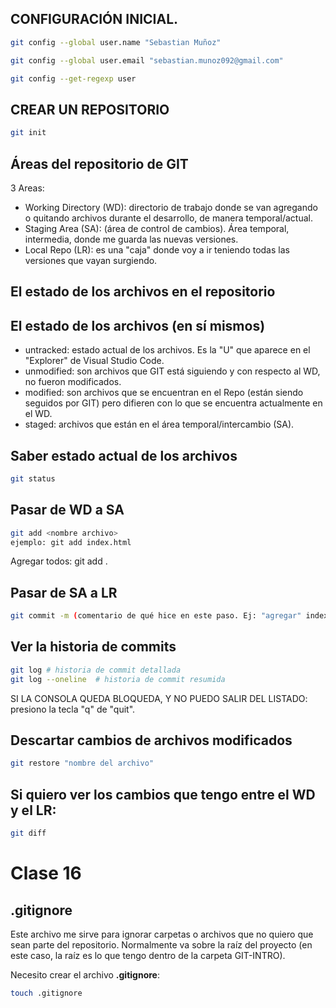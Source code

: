 ## CONFIGURACIÓN INICIAL.

<!-- Setear nombre de usuario-->
``` sh
git config --global user.name "Sebastian Muñoz"
```

<!-- Setear email -->
``` sh
git config --global user.email "sebastian.munoz092@gmail.com"

```


<!-- Verificar qué datos se ingresaron -->
``` sh
git config --get-regexp user
```


## CREAR UN REPOSITORIO 
<!-- Iniciar repositorio -->
```sh
git init
```

## Áreas del repositorio de GIT

3 Areas:

 * Working Directory (WD): directorio de trabajo donde se van agregando o quitando archivos durante el desarrollo, de manera temporal/actual.
 * Staging Area (SA): (área de control de cambios). Área temporal, intermedia, donde me guarda las nuevas versiones.
 * Local Repo (LR): es una "caja" donde voy a ir teniendo todas las versiones que vayan surgiendo. 


## El estado de los archivos en el repositorio



## El estado de los archivos (en sí mismos)

* untracked: estado actual de los archivos. Es la "U" que aparece en el "Explorer" de Visual Studio Code.
* unmodified: son archivos que GIT está siguiendo y con respecto al WD, no fueron modificados. 
* modified: son archivos que se encuentran en el Repo (están siendo seguidos por GIT) pero difieren con lo que se encuentra actualmente en el WD.
* staged: archivos que están en el área temporal/intercambio (SA). 

## Saber estado actual de los archivos
``` sh
git status
```

## Pasar de WD a SA 
``` sh
git add <nombre archivo>
ejemplo: git add index.html
```
Agregar todos: git add .

## Pasar de SA a LR
``` sh
git commit -m (comentario de qué hice en este paso. Ej: "agregar" index.html)
```
## Ver la historia de commits
``` sh
git log # historia de commit detallada
git log --oneline  # historia de commit resumida
```

SI LA CONSOLA QUEDA BLOQUEDA, Y NO PUEDO SALIR DEL LISTADO: presiono la tecla "q" de "quit".

## Descartar cambios de archivos modificados
``` sh
git restore "nombre del archivo"
```

## Si quiero ver los cambios que tengo entre el WD y el LR:
``` sh
git diff 
```

# Clase 16

## .gitignore
Este archivo me sirve para ignorar carpetas o archivos que no quiero que sean parte del repositorio. Normalmente va sobre la raíz del proyecto (en este caso, la raíz es lo que tengo dentro de la carpeta GIT-INTRO).

Necesito crear el archivo **.gitignore**: 
``` sh
touch .gitignore
```


